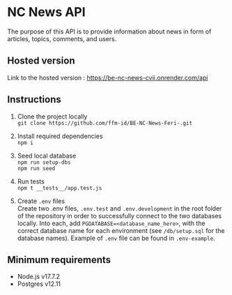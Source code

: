 # NC News API

The purpose of this API is to provide information about news in form of articles, topics, comments, and users.

## Hosted version

Link to the hosted version : https://be-nc-news-cvii.onrender.com/api

## Instructions

1. Clone the project locally <br>
    `git clone https://github.com/ffm-id/BE-NC-News-Feri-.git`


2. Install required dependencies <br>
    `npm i`

3. Seed local database <br>
    `npm run setup-dbs` <br>
    `npm run seed`

4. Run tests <br>
    `npm t __tests__/app.test.js`

5. Create `.env` files <br> 
    Create two .env files, `.env.test` and `.env.development` in the root folder of the repository in order to successfully connect to the two databases locally. Into each, add `PGDATABASE=<database_name_here>`, with the correct database name for each environment (see `/db/setup.sql` for the database names). Example of `.env` file can be found in `.env-example`.

## Minimum requirements

- Node.js v17.7.2
- Postgres v12.11
